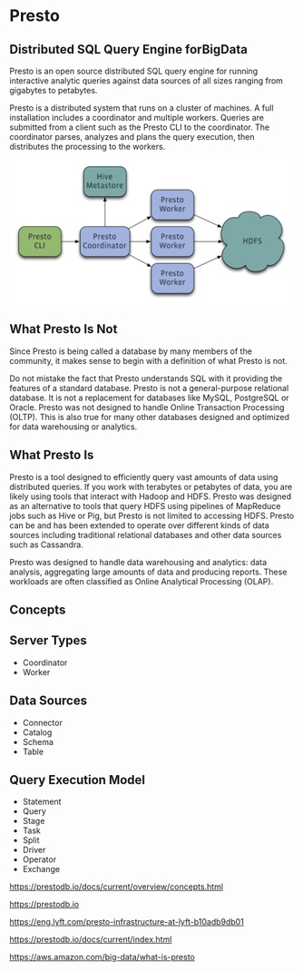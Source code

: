# Presto

## Distributed SQL Query Engine forBigData

Presto is an open source distributed SQL query engine for running interactive analytic queries against data sources of all sizes ranging from gigabytes to petabytes.

Presto is a distributed system that runs on a cluster of machines. A full installation includes a coordinator and multiple workers. Queries are submitted from a client such as the Presto CLI to the coordinator. The coordinator parses, analyzes and plans the query execution, then distributes the processing to the workers.

![Presto Installation Overview](../../media/Technologies-Others-Presto-image1.png)

## What Presto Is Not

Since Presto is being called a database by many members of the community, it makes sense to begin with a definition of what Presto is not.

Do not mistake the fact that Presto understands SQL with it providing the features of a standard database. Presto is not a general-purpose relational database. It is not a replacement for databases like MySQL, PostgreSQL or Oracle. Presto was not designed to handle Online Transaction Processing (OLTP). This is also true for many other databases designed and optimized for data warehousing or analytics.

## What Presto Is

Presto is a tool designed to efficiently query vast amounts of data using distributed queries. If you work with terabytes or petabytes of data, you are likely using tools that interact with Hadoop and HDFS. Presto was designed as an alternative to tools that query HDFS using pipelines of MapReduce jobs such as Hive or Pig, but Presto is not limited to accessing HDFS. Presto can be and has been extended to operate over different kinds of data sources including traditional relational databases and other data sources such as Cassandra.

Presto was designed to handle data warehousing and analytics: data analysis, aggregating large amounts of data and producing reports. These workloads are often classified as Online Analytical Processing (OLAP).

## Concepts

## Server Types

- Coordinator
- Worker

## Data Sources

- Connector
- Catalog
- Schema
- Table

## Query Execution Model

- Statement
- Query
- Stage
- Task
- Split
- Driver
- Operator
- Exchange

<https://prestodb.io/docs/current/overview/concepts.html>

<https://prestodb.io>

<https://eng.lyft.com/presto-infrastructure-at-lyft-b10adb9db01>

<https://prestodb.io/docs/current/index.html>

<https://aws.amazon.com/big-data/what-is-presto>

